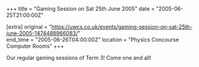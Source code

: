 +++
title = "Gaming Session on Sat 25th June 2005"
date = "2005-06-25T21:00:00Z"

[extra]
original = "https://uwcs.co.uk/events/gaming-session-on-sat-25th-june-2005-1474488966083/"    
end_time = "2005-06-26T04:00:00Z"
location = "Physics Concourse Computer Rooms"
+++

Our regular gaming sessions of Term 3\! Come one and all\!

